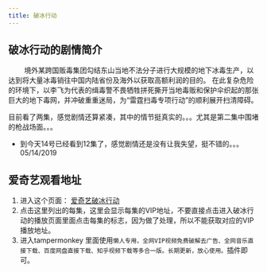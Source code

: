 ```yaml
---
title: 破冰行动
---
```


## 破冰行动的剧情简介 
　　
境外某跨国贩毒集团勾结东山当地不法分子进行大规模的地下冰毒生产，以达到将大量冰毒销往中国内陆省份及海外以获取高额利润的目的。 在此复杂危险的环境下，以李飞为代表的缉毒警不畏牺牲拼死撕开当地毒贩和保护伞织起的那张巨大的地下毒网，并冲破重重迷局，为“雷霆扫毒专项行动”的顺利展开扫清障碍。

目前看了两集，感觉剧情还算紧凑，其中的情节挺真实的。。。尤其是第二集中围堵的枪战场面。。。

* 到今天14号已经看到12集了，感觉剧情还是没有让我失望，挺不错的。。。   05/14/2019


## 爱奇艺观看地址

1. 进入这个页面： [爱奇艺破冰行动](http://www.iqiyi.com/lib/m_218052014.html) 
2. 点击这里列出的每集，这里会显示每集的VIP地址，不要直接点击进入破冰行动的播放页面里面点击每集的标志，因为做了处理，所以不能获取对应的VIP播放地址。
3. 进入tampermonkey 里面使用`懒人专用，全网VIP视频免费破解去广告、全网音乐直接下载、百度网盘直接下载、知乎视频下载等多合一版。长期更新，放心使用。`插件即可。